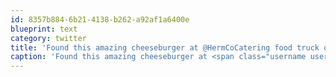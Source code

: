 ```yaml
---
id: 8357b884-6b21-4138-b262-a92af1a6400e
blueprint: text
category: twitter
title: 'Found this amazing cheeseburger at @HermCoCatering food truck on Glenmore. Deelish! instagram.com/p/dGMlNyEgw7/'
caption: 'Found this amazing cheeseburger at <span class="username username_linked">@<a href="https://twitter.com/HermCoCatering" title="HermCo Streetfood">HermCoCatering</a></span> food truck on Glenmore. Deelish! <a href="http://instagram.com/p/dGMlNyEgw7/" title="http://instagram.com/p/dGMlNyEgw7/" class="link link_untco">instagram.com/p/dGMlNyEgw7/</a>'
---
```

